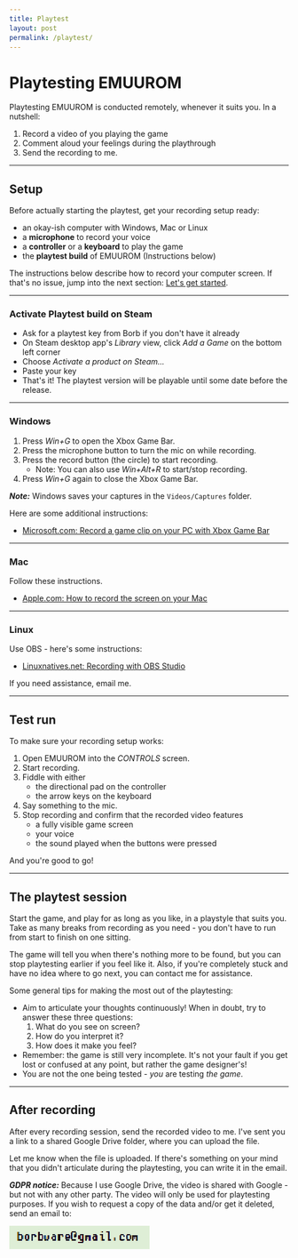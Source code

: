 ```yaml
---
title: Playtest
layout: post
permalink: /playtest/
---
```


# Playtesting EMUUROM

Playtesting EMUUROM is conducted remotely, whenever it suits you. In a nutshell:

1. Record a video of you playing the game
2. Comment aloud your feelings during the playthrough
3. Send the recording to me.

---

## Setup

Before actually starting the playtest, get your recording setup ready:

* an okay-ish computer with Windows, Mac or Linux
* a **microphone** to record your voice
* a **controller** or a **keyboard** to play the game
* the **playtest build** of EMUUROM (Instructions below)

The instructions below describe how to record your computer screen. If that's no issue, jump into the next section: [Let's get started](#lets-get-started).

---

### Activate Playtest build on Steam

* Ask for a playtest key from Borb if you don't have it already
* On Steam desktop app's *Library* view, click *Add a Game* on the bottom left corner
* Choose *Activate a product on Steam...*
* Paste your key
* That's it! The playtest version will be playable until some date before the release.

---

### Windows

1. Press *Win+G* to open the Xbox Game Bar.
2. Press the microphone button to turn the mic on while recording.
3. Press the record button (the circle) to start recording.
   * Note: You can also use *Win+Alt+R* to start/stop recording.
4. Press *Win+G* again to close the Xbox Game Bar.

***Note:*** Windows saves your captures in the `Videos/Captures` folder.

Here are some additional instructions:
* [Microsoft.com: Record a game clip on your PC with Xbox Game Bar](https://support.microsoft.com/en-us/windows/record-a-game-clip-on-your-pc-with-xbox-game-bar-2f477001-54d4-1276-9144-b0416a307f3c)

---

### Mac

Follow these instructions.

* [Apple.com: How to record the screen on your Mac](https://support.apple.com/en-us/HT208721)

---

### Linux

Use OBS - here's some instructions:
* [Linuxnatives.net: Recording with OBS Studio](https://linuxnatives.net/2020/recording-with-obs-studio)

If you need assistance, email me.

---

## Test run

To make sure your recording setup works:

1. Open EMUUROM into the *CONTROLS* screen.
2. Start recording.
3. Fiddle with either 
     * the directional pad on the controller 
     * the arrow keys on the keyboard
4. Say something to the mic.
5. Stop recording and confirm that the recorded video features
     * a fully visible game screen 
     * your voice
     * the sound played when the buttons were pressed

And you're good to go!

---

## The playtest session

Start the game, and play for as long as you like, in a playstyle that suits you. Take as many breaks from recording as you need - you don't have to run from start to finish on one sitting.

The game will tell you when there's nothing more to be found, but you can stop playtesting earlier if you feel like it. Also, if you're completely stuck and have no idea where to go next, you can contact me for assistance.

Some general tips for making the most out of the playtesting:

* Aim to articulate your thoughts continuously! When in doubt, try to answer these three questions:
  1. What do you see on screen?
  2. How do you interpret it?
  3. How does it make you feel?
* Remember: the game is still very incomplete. It's not your fault if you get lost or confused at any point, but rather the game designer's!
* You are not the one being tested - *you* are testing *the game*.

---

## After recording

After every recording session, send the recorded video to me. I've sent you a link to a shared Google Drive folder, where you can upload the file.

Let me know when the file is uploaded. If there's something on your mind that you didn't articulate during the playtesting, you can write it in the email.

***GDPR notice:*** Because I use Google Drive, the video is shared with Google - but not with any other party. The video will only be used for playtesting purposes. If you wish to request a copy of the data and/or get it deleted, send an email to:

![](/images/email.png)
